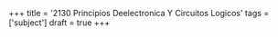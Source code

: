 +++
title = '2130 Principios Deelectronica Y Circuitos Logicos'
tags = ['subject']
draft = true
+++
